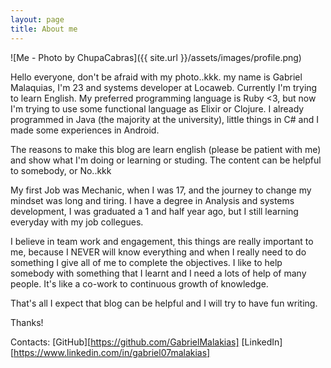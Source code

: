 ```yaml
---
layout: page
title: About me
---
```


![Me - Photo by ChupaCabras]({{ site.url }}/assets/images/profile.png)

Hello everyone, don't be afraid with my photo..kkk. my name is Gabriel Malaquias, I'm 23 and systems developer at Locaweb. Currently I'm trying to learn English. My preferred programming language is Ruby <3, but now I'm trying to use some functional language as Elixir or Clojure. I already programmed in Java (the majority at the university), little things in C# and I made some experiences in Android.

The reasons to make this blog are learn english (please be patient with me) and show what I'm doing or learning or studing. The content can be helpful to somebody, or No..kkk

My first Job was Mechanic, when I was 17, and the journey to change my mindset was long and tiring. I have a degree in Analysis and systems development, I was graduated a 1 and half year ago, but I still learning everyday with my job collegues.

I believe in team work and engagement, this things are really important to me, because I NEVER will know everything and when I really need to do something I give all of me to complete the objectives. I like to help somebody with something that I learnt and I need a lots of help of many people. It's like a co-work to continuous growth of knowledge.

That's all I expect that blog can be helpful and I will try to have fun writing.

Thanks!

Contacts:
[GitHub][https://github.com/GabrielMalakias]
[LinkedIn][https://www.linkedin.com/in/gabriel07malakias]
